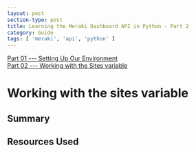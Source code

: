 ```yaml
---
layout: post
section-type: post
title: Learning the Meraki Dashboard API in Python - Part 2
category: Guide
tags: [ 'meraki', 'api', 'python' ]
---
```


[Part 01 --- Setting Up Our Environment](/guide/2021/02/01/lmap-setting-up.html)     
[Part 02 --- Working with the Sites variable](/guide/2021/02/01/lmap-working-with-sites.html)      


# Working with the sites variable

## Summary



## Resources Used

